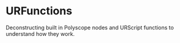 # URFunctions
Deconstructing built in Polyscope nodes and URScript functions to understand how they work. 
